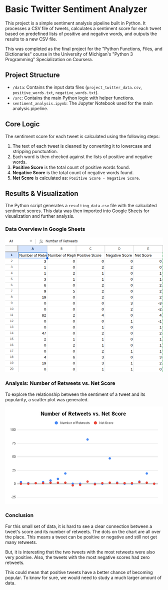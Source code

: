 # Basic Twitter Sentiment Analyzer

This project is a simple sentiment analysis pipeline built in Python. It processes a CSV file of tweets, calculates a sentiment score for each tweet based on predefined lists of positive and negative words, and outputs the results to a new CSV file.

This was completed as the final project for the "Python Functions, Files, and Dictionaries" course in the University of Michigan's "Python 3 Programming" Specialization on Coursera.

## Project Structure

*   `/data`: Contains the input data files (`project_twitter_data.csv`, `positive_words.txt`, `negative_words.txt`).
*   `/src`: Contains the main Python logic with helper functions.
*   `sentiment_analysis.ipynb`: The Jupyter Notebook used for the main analysis pipeline.

## Core Logic

The sentiment score for each tweet is calculated using the following steps:
1.  The text of each tweet is cleaned by converting it to lowercase and stripping punctuation.
2.  Each word is then checked against the lists of positive and negative words.
3.  **Positive Score** is the total count of positive words found.
4.  **Negative Score** is the total count of negative words found.
5.  **Net Score** is calculated as: `Positive Score - Negative Score`.

## Results & Visualization

The Python script generates a `resulting_data.csv` file with the calculated sentiment scores. This data was then imported into Google Sheets for visualization and further analysis.

### Data Overview in Google Sheets

![Screenshot of Data in Sheets](assets/google_sheets_data_view.png)

### Analysis: Number of Retweets vs. Net Score

To explore the relationship between the sentiment of a tweet and its popularity, a scatter plot was generated.

![Sentiment Analysis Chart](assets/sentiment_retweets_scatterplot.png)

### Conclusion

For this small set of data, it is hard to see a clear connection between a tweet's score and its number of retweets. The dots on the chart are all over the place. This means a tweet can be positive or negative and still not get many retweets.

But, it is interesting that the two tweets with the most retweets were also very positive. Also, the tweets with the most negative scores had zero retweets.

This could mean that positive tweets have a better chance of becoming popular. To know for sure, we would need to study a much larger amount of data.
